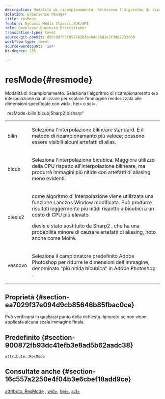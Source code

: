 ```yaml
---
description: Modalità di ricampionamento. Seleziona l'algoritmo di ricampionamento e/o interpolazione da utilizzare per scalare l'immagine renderizzata alle dimensioni specificate con wid=, hei= o scl=.
solution: Experience Manager
title: resMode
feature: Dynamic Media Classic,SDK/API
role: Developer,Business Practitioner
translation-type: tm+mt
source-git-commit: d0bc88f55f857762b3bab4c76d1e3f3dd2733d60
workflow-type: tm+mt
source-wordcount: '184'
ht-degree: 13%

---
```



# resMode{#resmode}

Modalità di ricampionamento. Seleziona l&#39;algoritmo di ricampionamento e/o interpolazione da utilizzare per scalare l&#39;immagine renderizzata alle dimensioni specificate con wid=, hei= o scl=.

` `resMode=bilin|bicub|Sharp2|bisharp&quot;

<table id="table_AF954C101B30473FAFE9930C7B694305"> 
 <tbody> 
  <tr> 
   <td colname="col1"> <p> <span class="+ topic/ph pr-d/codeph codeph"> bilin  </span> </p> </td> 
   <td colname="col2"> <p>Seleziona l'interpolazione bilineare standard. È il metodo di ricampionamento più veloce; possono essere visibili alcuni artefatti di alias. </p> </td> 
  </tr> 
  <tr> 
   <td colname="col1"> <p> <span class="+ topic/ph pr-d/codeph codeph"> bicub  </span> </p> </td> 
   <td colname="col2"> <p>Seleziona l'interpolazione bicubica. Maggiore utilizzo della CPU rispetto all'interpolazione bilineare, ma produrrà immagini più nitide con artefatti di aliasing meno evidenti. </p> </td> 
  </tr> 
  <tr> 
   <td colname="col1"> <p> <span class="+ topic/ph pr-d/codeph codeph"> diesis2  </span> </p> </td> 
   <td colname="col2"> <p>come algoritmo di interpolazione viene utilizzata una funzione Lanczos Window modificata. Può produrre risultati leggermente più nitidi rispetto a bicubici a un costo di CPU più elevato. </p> <p> <span class="codeph"> diesis  </span> è stato sostituito da  <span class="codeph"> Sharp2  </span>, che ha una probabilità minore di causare artefatti di aliasing, noto anche come Moiré. </p> </td> 
  </tr> 
  <tr> 
   <td colname="col1"> <p> <span class="codeph"> vescovo  </span> </p> </td> 
   <td colname="col2"> <p>Seleziona il <span class="keyword"> campionatore predefinito Adobe Photoshop </span> per ridurre le dimensioni dell'immagine, denominato "più nitida bicubica" in <span class="keyword"> Adobe Photoshop </span>. </p> </td> 
  </tr> 
 </tbody> 
</table>

## Proprietà {#section-ea7029f37e094d9cb85646b85fbac0ce}

Può verificarsi in qualsiasi punto della richiesta. Ignorato se non viene applicata alcuna scala immagine finale.

## Predefinito {#section-900872fb93dc41efb3e8ad5b62aadc38}

`attribute::ResMode`

## Consultate anche {#section-16c557a2250e4f04b3e6cbef18add9ce}

[attributo::ResMode](../../../../../ir-api/material-cat/image-rendering-api-ref/c-ir-material-catalog/c-ir-attributes-reference/r-ir-cat-resmode.md#reference-fdca7eb6d5104fdeae9d6ac42251db82) ,  [wid=](../../../../../ir-api/http-protocol/image-rendering-api-ref/c-ir-http-protocol-ref/c-ir-http-protocol-command-reference/r-ir-wid.md#reference-b7e691b0624941168c94b2749ae233ec),  [hei=](../../../../../ir-api/http-protocol/image-rendering-api-ref/c-ir-http-protocol-ref/c-ir-http-protocol-command-reference/r-ir-hei.md#reference-1c08f60365a94417a39867c09cac5478),  [scl=](../../../../../ir-api/http-protocol/image-rendering-api-ref/c-ir-http-protocol-ref/c-ir-http-protocol-command-reference/r-ir-scl.md#reference-b14b51a6cbe34f0bba42880540592f29)
